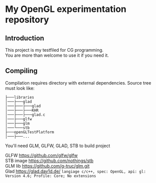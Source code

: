 # My OpenGL experimentation repository
## Introduction
This project is my testfiled for CG programming.  
You are more than welcome to use it if you need it.
## Compiling
Compilation requires directory with external dependencies. Source tree must look like:
```
├───libraries  
│───├───glad  
│───├───├───glad  
│───├───├───KHR  
│───├───├───glad.c  
│───├───glfw  
│───├───glm  
│───└───stb  
├───openGLTestPlatform  
│───├───...
```

You'll need GLM, GLFW, GLAD, STB to build project

GLFW https://github.com/glfw/glfw  
STB image https://github.com/nothings/stb  
GLM lib https://github.com/g-truc/glm.git  
Glad https://glad.dav1d.de/ `langiage c/c++, spec: OpenGL, api: gl: Version 4.6; Profile: Core; No extensions`